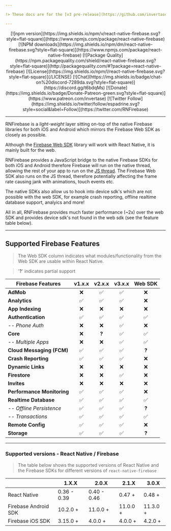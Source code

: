 ```yaml
---

!> These docs are for the [v3 pre-release](https://github.com/invertase/react-native-firebase/releases/tag/v3.0.0) version, for the currently published release version see the [v2 docs](/v2/)

---
```


<div style="text-align: center;">
[![npm version](https://img.shields.io/npm/v/react-native-firebase.svg?style=flat-square)](https://www.npmjs.com/package/react-native-firebase)
[![NPM downloads](https://img.shields.io/npm/dm/react-native-firebase.svg?style=flat-square)](https://www.npmjs.com/package/react-native-firebase)
[![Package Quality](https://npm.packagequality.com/shield/react-native-firebase.svg?style=flat-square)](http://packagequality.com/#?package=react-native-firebase)
[![License](https://img.shields.io/npm/l/react-native-firebase.svg?style=flat-square)](/LICENSE)
[![Chat](https://img.shields.io/badge/chat-on%20discord-7289da.svg?style=flat-square)](https://discord.gg/t6bdqMs)
[![Donate](https://img.shields.io/badge/Donate-Patreon-green.svg?style=flat-square)](https://www.patreon.com/invertase)
[![Twitter Follow](https://img.shields.io/twitter/follow/espadrine.svg?style=social&label=Follow)](https://twitter.com/RNFirebase)
</div>

---


RNFirebase is a _light-weight_ layer sitting on-top of the native Firebase libraries for both iOS and Android which mirrors the Firebase Web SDK as closely as possible.

Although the [Firebase Web SDK](https://www.npmjs.com/package/firebase) library will work with React Native, it is mainly built for the web.

RNFirebase provides a JavaScript bridge to the native Firebase SDKs for both iOS and Android therefore Firebase will run on the native thread, allowing the rest of your app to run on the [JS thread](https://facebook.github.io/react-native/docs/performance.html#javascript-frame-rate). The Firebase Web SDK also runs on the JS thread, therefore potentially affecting the frame rate causing jank with animations, touch events etc.

The native SDKs also allow us to hook into device sdk's which are not possible with the web SDK, for example crash reporting, offline realtime database support, analyics and more!

All in all, RNFirebase provides much faster performance (~2x) over the web SDK and provides device sdk's not found in the web sdk (see the feature table below).

---

## Supported Firebase Features
> The Web SDK column indicates what modules/functionality from the Web SDK are usable within React Native.


> '**?**' indicates partial support

| Firebase Features      | v1.x.x  | v2.x.x  | v3.x.x | Web SDK |
| ---------------------- | :---: | :---: | :---: | :---: |
| **AdMob**                  | ❌ | ✅ | ✅ | ❌ |
| **Analytics**              | ✅ | ✅ | ✅ | ❌ |
| **App Indexing**           | ❌ | ❌ | ❌ | ❌ |
| **Authentication**         | ✅ | ✅ | ✅ | ✅ |
| _-- Phone Auth_            | ❌ | ❌ | ✅ | ❌ |
| **Core**                   | ❌ |**?**| ✅ | ✅ |
|  _-- Multiple Apps_        | ❌ | ❌ | ✅ | ✅ |
| **Cloud Messaging (FCM)**  | ✅ | ✅ | ✅ |**?**|
| **Crash Reporting**        | ✅ | ✅ | ✅ | ❌ |
| **Dynamic Links**          | ❌ | ❌ | ❌ | ❌ |
| **Firestore**              | ❌ | ❌ | ✅ | ❌ |
| **Invites**                | ❌ | ❌ | ❌ | ❌ |
| **Performance Monitoring** | ✅ | ✅ | ✅ | ❌ |
| **Realtime Database**      | ✅ | ✅ | ✅ | ✅ |
| _-- Offline Persistence_   | ✅ | ✅ | ✅ |**?**|
| _-- Transactions_          | ✅ | ✅ | ✅ | ✅ |
| **Remote Config**          | ✅ | ✅ | ✅ | ❌ |
| **Storage**                | ✅ | ✅ | ✅ |**?**|

---
### Supported versions - React Native / Firebase

> The table below shows the supported versions of React Native and the Firebase SDKs for different versions of `react-native-firebase`

|                        | 1.X.X       | 2.0.X       | 2.1.X    | 3.0.X    |
|------------------------|-------------|-------------|----------|----------|
| React Native           | 0.36 - 0.39 | 0.40 - 0.46 | 0.47 +   | 0.48 +   |
| Firebase Android SDK   | 10.2.0 +    | 11.0.0 +    | 11.0.0 + | 11.3.0 + |
| Firebase iOS SDK       | 3.15.0 +    | 4.0.0 +     | 4.0.0 +  | 4.2.0 +  |
